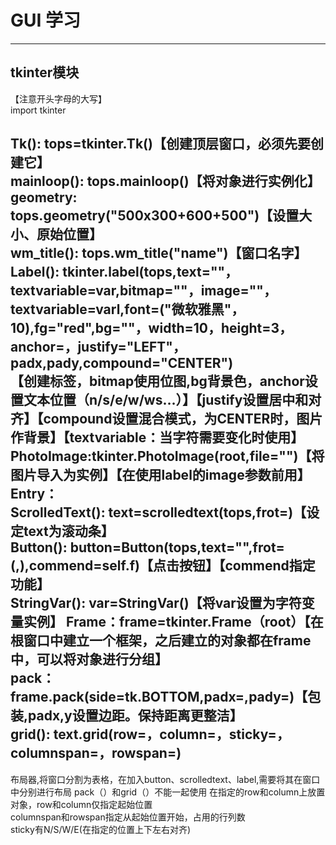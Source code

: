 # GUI 学习 #
----------
## tkinter模块 ##
【注意开头字母的大写】  
import tkinter

**Tk()**: tops=tkinter.Tk()【创建顶层窗口，必须先要创建它】  
**mainloop()**: tops.mainloop()【将对象进行实例化】  
**geometry**: tops.geometry("500x300+600+500")【设置大小、原始位置】  
**wm_title()**: tops.wm_title("name")【窗口名字】  
**Label()**: tkinter.label(tops,text=""，textvariable=var,bitmap=""，image=""，textvariable=varl,font=("微软雅黑"，10),fg="red",bg=""，width=10，height=3，anchor=，justify="LEFT"，padx,pady,compound="CENTER")  
【创建标签，bitmap使用位图,bg背景色，anchor设置文本位置（n/s/e/w/ws…）】【justify设置居中和对齐】【compound设置混合模式，为CENTER时，图片作背景】【textvariable：当字符需要变化时使用】
**PhotoImage**:tkinter.PhotoImage(root,file="")【将图片导入为实例】【在使用label的image参数前用】 
**Entry**：  
**ScrolledText()**: text=scrolledtext(tops,frot=)【设定text为滚动条】  
**Button()**: button=Button(tops,text="",frot=(,),commend=self.f)【点击按钮】【commend指定功能】   
**StringVar()**: var=StringVar()【将var设置为字符变量实例】
**Frame**：frame=tkinter.Frame（root）【在根窗口中建立一个框架，之后建立的对象都在frame中，可以将对象进行分组】  
**pack**：frame.pack(side=tk.BOTTOM,padx=,pady=)【包装,padx,y设置边距。保持距离更整洁】  
**grid()**: text.grid(row=，column=，sticky=，columnspan=，rowspan=)  
----------
布局器,将窗口分割为表格，在加入button、scrolledtext、label,需要将其在窗口中分别进行布局
pack（）和grid（）不能一起使用
在指定的row和column上放置对象，row和column仅指定起始位置  
columnspan和rowspan指定从起始位置开始，占用的行列数  
sticky有N/S/W/E(在指定的位置上下左右对齐)





